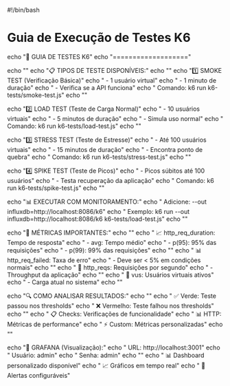 #!/bin/bash
# Guia de Execução de Testes K6

echo "🧪 GUIA DE TESTES K6"
echo "==================="

echo ""
echo "📋 TIPOS DE TESTE DISPONÍVEIS:"
echo ""
echo "1️⃣  SMOKE TEST (Verificação Básica)"
echo "   - 1 usuário virtual"
echo "   - 1 minuto de duração"
echo "   - Verifica se a API funciona"
echo "   Comando: k6 run k6-tests/smoke-test.js"
echo ""

echo "2️⃣  LOAD TEST (Teste de Carga Normal)"
echo "   - 10 usuários virtuais"
echo "   - 5 minutos de duração"
echo "   - Simula uso normal"
echo "   Comando: k6 run k6-tests/load-test.js"
echo ""

echo "3️⃣  STRESS TEST (Teste de Estresse)"
echo "   - Até 100 usuários virtuais"
echo "   - 15 minutos de duração"
echo "   - Encontra ponto de quebra"
echo "   Comando: k6 run k6-tests/stress-test.js"
echo ""

echo "4️⃣  SPIKE TEST (Teste de Picos)"
echo "   - Picos súbitos até 100 usuários"
echo "   - Testa recuperação da aplicação"
echo "   Comando: k6 run k6-tests/spike-test.js"
echo ""

echo "📊 EXECUTAR COM MONITORAMENTO:"
echo "   Adicione: --out influxdb=http://localhost:8086/k6"
echo "   Exemplo: k6 run --out influxdb=http://localhost:8086/k6 k6-tests/load-test.js"
echo ""

echo "🎯 MÉTRICAS IMPORTANTES:"
echo ""
echo "   📈 http_req_duration: Tempo de resposta"
echo "      - avg: Tempo médio"
echo "      - p(95): 95% das requisições"
echo "      - p(99): 99% das requisições"
echo ""
echo "   📊 http_req_failed: Taxa de erro"
echo "      - Deve ser < 5% em condições normais"
echo ""
echo "   🚀 http_reqs: Requisições por segundo"
echo "      - Throughput da aplicação"
echo ""
echo "   👥 vus: Usuários virtuais ativos"
echo "      - Carga atual no sistema"
echo ""

echo "🔍 COMO ANALISAR RESULTADOS:"
echo ""
echo "   ✅ Verde: Teste passou nos thresholds"
echo "   ❌ Vermelho: Teste falhou nos thresholds"
echo ""
echo "   📋 Checks: Verificações de funcionalidade"
echo "   📊 HTTP: Métricas de performance"
echo "   ⚡ Custom: Métricas personalizadas"
echo ""

echo "🎨 GRAFANA (Visualização):"
echo "   URL: http://localhost:3001"
echo "   Usuário: admin"
echo "   Senha: admin"
echo ""
echo "   📊 Dashboard personalizado disponível"
echo "   📈 Gráficos em tempo real"
echo "   🔔 Alertas configuráveis"